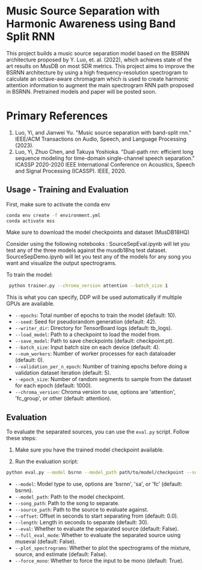 # Music Source Separation with Harmonic Awareness using Band Split RNN

This project builds a music source separation model based on the BSRNN architecture proposed by Y. Luo, et. al. (2022), which achieves state of the art results on MusDB on most SDR metrics. This project aims to improve the BSRNN architecture by using a high frequency-resolution spectrogram to calculate an octave-aware chromagram which is used to create harmonic attention information to augment the main spectrogram RNN path proposed in BSRNN. Pretrained models and paper will be posted soon.

# Primary References
1. Luo, Yi, and Jianwei Yu. "Music source separation with band-split rnn." IEEE/ACM Transactions on Audio, Speech, and Language Processing (2023).
2. Luo, Yi, Zhuo Chen, and Takuya Yoshioka. "Dual-path rnn: efficient long sequence modeling for time-domain single-channel speech separation." ICASSP 2020-2020 IEEE International Conference on Acoustics, Speech and Signal Processing (ICASSP). IEEE, 2020.


## Usage - Training and Evaluation

First, make sure to activate the conda env

```bash
conda env create -f environment.yml
conda activate mss
```
Make sure to download the model checkpoints and dataset (MusDB18HQ)

Consider using the following notebooks :
SourceSepEval.ipynb will let you test any of the three models against the musdb18hq test dataset.
SourceSepDemo.ipynb will let you test any of the models for any song you want and visualize the output spectrograms.


To train the model: 
```bash
 python trainer.py --chroma_version attention --batch_size 1
```
This is what you can specify, DDP will be used automatically if multiple GPUs are available.
- `--epochs`: Total number of epochs to train the model (default: 10).
- `--seed`: Seed for pseudorandom generation (default: 42).
- `--writer_dir`: Directory for TensorBoard logs (default: tb_logs).
- `--load_model`: Path to a checkpoint to load the model from.
- `--save_model`: Path to save checkpoints (default: checkpoint.pt).
- `--batch_size`: Input batch size on each device (default: 4).
- `--num_workers`: Number of worker processes for each dataloader (default: 0).
- `--validation_per_n_epoch`: Number of training epochs before doing a validation dataset iteration (default: 5).
- `--epoch_size`: Number of random segments to sample from the dataset for each epoch (default: 1000).
- `--chroma_version`: Chroma version to use, options are 'attention', 'fc_group', or other (default: attention).


## Evaluation

To evaluate the separated sources, you can use the `eval.py` script. Follow these steps:

1. Make sure you have the trained model checkpoint available.

2. Run the evaluation script:

```bash
python eval.py --model bsrnn --model_path path/to/model/checkpoint --song_path mixture.wav --source_path vocals.wav --offset 0.0 --length 30 --eval False --full_eval_mode False --plot_spectrograms False --force_mono True
```

- `--model`: Model type to use, options are 'bsrnn', 'sa', or 'fc' (default: bsrnn).
- `--model_path`: Path to the model checkpoint.
- `--song_path`: Path to the song to separate.
- `--source_path`: Path to the source to evaluate against.
- `--offset`: Offset in seconds to start separating from (default: 0.0).
- `--length`: Length in seconds to separate (default: 30).
- `--eval`: Whether to evaluate the separated source (default: False).
- `--full_eval_mode`: Whether to evaluate the separated source using museval (default: False).
- `--plot_spectrograms`: Whether to plot the spectrograms of the mixture, source, and estimate (default: False).
- `--force_mono`: Whether to force the input to be mono (default: True).



